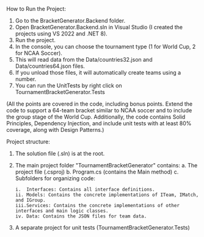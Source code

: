 How to Run the Project:

1.	Go to the BracketGenerator.Backend folder.
2.	Open BracketGenerator.Backend.sln in Visual Studio (I created the projects using VS 2022 and .NET 8).
3.	Run the project.
4.	In the console, you can choose the tournament type (1 for World Cup, 2 for NCAA Soccer).
5.	This will read data from the Data/countries32.json and Data/countries64.json files.
6.	If you unload those files, it will automatically create teams using a number.
7.	You can run the UnitTests by right click on TournamentBracketGenerator.Tests

(All the points are covered in the code, including bonus points. Extend the code to support a 64-team bracket similar to NCAA soccer and to include the group stage of the World Cup. Additionally, the code contains Solid Principles, Dependency Injection, and include unit tests with at least 80% coverage, along with Design Patterns.)

Project structure:

1.	The solution file (.sln) is at the root.
2.	The main project folder "TournamentBracketGenerator" contains:
    a.	The project file (.csproj)
    b.	Program.cs (contains the Main method)
    c.	Subfolders for organizing code:
  	
        i.	Interfaces: Contains all interface definitions.
        ii.	Models: Contains the concrete implementations of ITeam, IMatch, and IGroup.
        iii.Services: Contains the concrete implementations of other interfaces and main logic classes.
        iv.	Data: Contains the JSON files for team data.
  	
4.	A separate project for unit tests (TournamentBracketGenerator.Tests)
